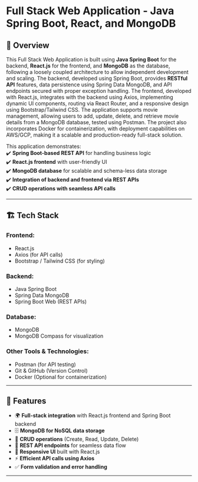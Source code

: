 # Full Stack Web Application - Java Spring Boot, React, and MongoDB  

## 📌 Overview  
This Full Stack Web Application is built using **Java Spring Boot** for the backend, **React.js** for the frontend, and **MongoDB** as the database, following a loosely coupled architecture to allow independent development and scaling. The backend, developed using Spring Boot, provides **RESTful API** features, data persistence using Spring Data MongoDB, and API endpoints secured with proper exception handling. The frontend, developed with React.js, integrates with the backend using Axios, implementing dynamic UI components, routing via React Router, and a responsive design using Bootstrap/Tailwind CSS. The application supports movie management, allowing users to add, update, delete, and retrieve movie details from a MongoDB database, tested using Postman. The project also incorporates Docker for containerization, with deployment capabilities on AWS/GCP, making it a scalable and production-ready full-stack solution.

This application demonstrates:  
✔️ **Spring Boot-based REST API** for handling business logic  
✔️ **React.js frontend** with user-friendly UI  
✔️ **MongoDB database** for scalable and schema-less data storage  
✔️ **Integration of backend and frontend via REST APIs**  
✔️ **CRUD operations with seamless API calls**  

---

## 🏗️ Tech Stack  
### **Frontend:**  
- React.js  
- Axios (for API calls)  
- Bootstrap / Tailwind CSS (for styling)  

### **Backend:**  
- Java Spring Boot  
- Spring Data MongoDB  
- Spring Boot Web (REST APIs)  

### **Database:**  
- MongoDB  
- MongoDB Compass for visualization  

### **Other Tools & Technologies:**  
- Postman (for API testing)  
- Git & GitHub (Version Control)  
- Docker (Optional for containerization)  

---

## 📜 Features  
- 🌍 **Full-stack integration** with React.js frontend and Spring Boot backend  
- 🗄️ **MongoDB for NoSQL data storage**  
- 📝 **CRUD operations** (Create, Read, Update, Delete)  
- 🔗 **REST API endpoints** for seamless data flow  
- 🎨 **Responsive UI** built with React.js  
- ⚡ **Efficient API calls using Axios**  
- ✅ **Form validation and error handling**  

---


